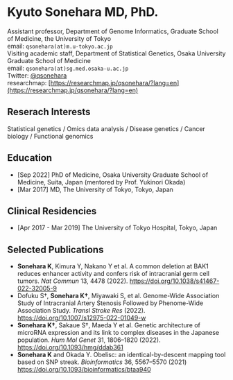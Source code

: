 # Kyuto Sonehara MD, PhD.
Assistant professor, Department of Genome Informatics, Graduate School of Medicine, the University of Tokyo  
email: `qsonehara(at)m.u-tokyo.ac.jp`  
Visiting academic staff, Department of Statistical Genetics, Osaka University Graduate School of Medicine  
email: `qsonehara(at)sg.med.osaka-u.ac.jp`  
Twitter: [@qsonehara](https://twitter.com/qsonehara)  
researchmap: [https://researchmap.jp/qsonehara/?lang=en](https://researchmap.jp/qsonehara/?lang=en)  

## Reserach Interests
Statistical genetics / Omics data analysis / Disease genetics / Cancer biology / Functional genomics

## Education
- [Sep 2022] PhD of Medicine, Osaka University Graduate School of Medicine, Suita, Japan (mentored by Prof. Yukinori Okada)
- [Mar 2017] MD, The University of Tokyo, Tokyo, Japan

## Clinical Residencies
- [Apr 2017 - Mar 2019] The University of Tokyo Hospital, Tokyo, Japan

## Selected Publications
- **Sonehara K**, Kimura Y, Nakano Y et al. A common deletion at BAK1 reduces enhancer activity and confers risk of intracranial germ cell tumors. *Nat Commun* 13, 4478 (2022). https://doi.org/10.1038/s41467-022-32005-9
- Dofuku S†, **Sonehara K†**, Miyawaki S, et al. Genome-Wide Association Study of Intracranial Artery Stenosis Followed by Phenome-Wide Association Study. *Transl Stroke Res* (2022). https://doi.org/10.1007/s12975-022-01049-w
- **Sonehara K†**, Sakaue S†, Maeda Y et al. Genetic architecture of microRNA expression and its link to complex diseases in the Japanese population. *Hum Mol Genet* 31, 1806–1820 (2022). https://doi.org/10.1093/hmg/ddab361
- **Sonehara K** and Okada Y. Obelisc: an identical-by-descent mapping tool based on SNP streak. *Bioinformatics* 36, 5567–5570 (2021) https://doi.org/10.1093/bioinformatics/btaa940

